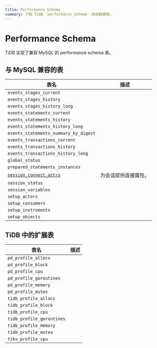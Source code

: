 ```yaml
---
title: Performance Schema
summary: 了解 TiDB `performance_schema` 系统数据库。
---
```


# Performance Schema

TiDB 实现了兼容 MySQL 的 performance schema 表。

## 与 MySQL 兼容的表

| 表名| 描述 |
| --- | --- |
| `events_stages_current` |  |
| `events_stages_history`|  |
| `events_stages_history_long` |  |
| `events_statements_current` |  |
| `events_statements_history` |  |
| `events_statements_history_long` |  |
| `events_statements_summary_by_digest` |  |
| `events_transactions_current` |  |
| `events_transactions_history` |  |
| `events_transactions_history_long` |  |
| `global_status` |  |
| `prepared_statements_instances` |  |
| [`session_connect_attrs`](/performance-schema/performance-schema-session-connect-attrs.md) | 为会话提供连接属性。 |
| `session_status` |  |
| `session_variables` |  |
| `setup_actors`  |  |
| `setup_consumers`  |  |
| `setup_instruments`|  |
| `setup_objects` |  |

## TiDB 中的扩展表

| 表名 | 描述 |
| ------------------------- | ----------- |
| `pd_profile_allocs` | |
| `pd_profile_block`  | |
| `pd_profile_cpu` | |
| `pd_profile_goroutines`| |
| `pd_profile_memory` | |
| `pd_profile_mutex`  | |
| `tidb_profile_allocs`  | |
| `tidb_profile_block`| |
| `tidb_profile_cpu`  | |
| `tidb_profile_goroutines` | |
| `tidb_profile_memory`  | |
| `tidb_profile_mutex`| |
| `tikv_profile_cpu`  | |
